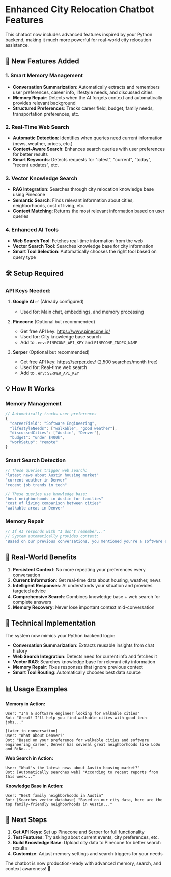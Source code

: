 # Enhanced City Relocation Chatbot Features

This chatbot now includes advanced features inspired by your Python backend, making it much more powerful for real-world city relocation assistance.

## 🚀 New Features Added

### 1. **Smart Memory Management**
- **Conversation Summarization**: Automatically extracts and remembers user preferences, career info, lifestyle needs, and discussed cities
- **Memory Repair**: Detects when the AI forgets context and automatically provides relevant background
- **Structured Preferences**: Tracks career field, budget, family needs, transportation preferences, etc.

### 2. **Real-Time Web Search** 
- **Automatic Detection**: Identifies when queries need current information (news, weather, prices, etc.)
- **Context-Aware Search**: Enhances search queries with user preferences for better results
- **Smart Keywords**: Detects requests for "latest", "current", "today", "recent updates", etc.

### 3. **Vector Knowledge Search**
- **RAG Integration**: Searches through city relocation knowledge base using Pinecone
- **Semantic Search**: Finds relevant information about cities, neighborhoods, cost of living, etc.
- **Context Matching**: Returns the most relevant information based on user queries

### 4. **Enhanced AI Tools**
- **Web Search Tool**: Fetches real-time information from the web
- **Vector Search Tool**: Searches knowledge base for city information
- **Smart Tool Selection**: Automatically chooses the right tool based on query type

## 🛠️ Setup Required

### API Keys Needed:

1. **Google AI** ✅ (Already configured)
   - Used for: Main chat, embeddings, and memory processing

2. **Pinecone** (Optional but recommended)
   - Get free API key: https://www.pinecone.io/
   - Used for: City knowledge base search
   - Add to `.env`: `PINECONE_API_KEY` and `PINECONE_INDEX_NAME`

3. **Serper** (Optional but recommended)  
   - Get free API key: https://serper.dev/ (2,500 searches/month free)
   - Used for: Real-time web search
   - Add to `.env`: `SERPER_API_KEY`

## 💡 How It Works

### Memory Management
```typescript
// Automatically tracks user preferences
{
  "careerField": "Software Engineering",
  "lifestyleNeeds": ["walkable", "good weather"],
  "discussedCities": ["Austin", "Denver"],
  "budget": "under $400k",
  "workSetup": "remote"
}
```

### Smart Search Detection
```typescript
// These queries trigger web search:
"latest news about Austin housing market"
"current weather in Denver"
"recent job trends in tech"

// These queries use knowledge base:
"best neighborhoods in Austin for families"
"cost of living comparison between cities"
"walkable areas in Denver"
```

### Memory Repair
```typescript
// If AI responds with "I don't remember..."
// System automatically provides context:
"Based on our previous conversations, you mentioned you're a software engineer looking for walkable cities under $400k budget, and we've discussed Austin and Denver..."
```

## 🎯 Real-World Benefits

1. **Persistent Context**: No more repeating your preferences every conversation
2. **Current Information**: Get real-time data about housing, weather, news
3. **Intelligent Responses**: AI understands your situation and provides targeted advice
4. **Comprehensive Search**: Combines knowledge base + web search for complete answers
5. **Memory Recovery**: Never lose important context mid-conversation

## 🔧 Technical Implementation

The system now mimics your Python backend logic:

- **Conversation Summarization**: Extracts reusable insights from chat history
- **Web Search Integration**: Detects need for current info and fetches it
- **Vector RAG**: Searches knowledge base for relevant city information  
- **Memory Repair**: Fixes responses that ignore previous context
- **Smart Tool Routing**: Automatically chooses best data source

## 📊 Usage Examples

**Memory in Action:**
```
User: "I'm a software engineer looking for walkable cities"
Bot: "Great! I'll help you find walkable cities with good tech jobs..."

[Later in conversation]
User: "What about Denver?"
Bot: "Based on your preference for walkable cities and software engineering career, Denver has several great neighborhoods like LoDo and RiNo..."
```

**Web Search in Action:**
```
User: "What's the latest news about Austin housing market?"
Bot: [Automatically searches web] "According to recent reports from this week..."
```

**Knowledge Base in Action:**
```
User: "Best family neighborhoods in Austin"
Bot: [Searches vector database] "Based on our city data, here are the top family-friendly neighborhoods in Austin..."
```

## 🚀 Next Steps

1. **Get API Keys**: Set up Pinecone and Serper for full functionality
2. **Test Features**: Try asking about current events, city preferences, etc.
3. **Build Knowledge Base**: Upload city data to Pinecone for better search results
4. **Customize**: Adjust memory settings and search triggers for your needs

The chatbot is now production-ready with advanced memory, search, and context awareness! 🎉
